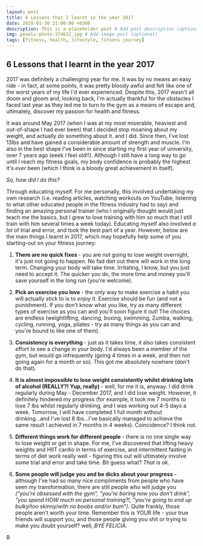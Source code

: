 ```yaml
---
layout: post
title: 6 Lessons that I learnt in the year 2017
date: 2018-01-30 21:00:00 +0300
description: This is a placeholder post # Add post description (optional)
img: pexels-photo-374632.jpg # Add image post (optional)
tags: [fitness, health, lifestyle, fitness journey]
---
```


## 6 Lessons that I learnt in the year 2017 

2017 was definitely a challenging year for me. It was by no means an easy ride - in fact, at some points, it was pretty bloody awful and felt like one of the worst years of my life I'd ever experienced. Despite this, 2017 wasn't all doom and gloom and, looking back, I'm actually thankful for the obstacles I faced last year as they led me to turn to the gym as a means of escape and, ultimately, discover my passion for health and fitness. 

It was around May 2017 (when I was at my most miserable, heaviest and out-of-shape I had ever been) that I decided stop moaning about my weight, and actually *do* something about it. and I did. Since then, I've lost 13lbs and have gained a considerable amount of strength and muscle. I'm also in the best shape I've been in since starting my first year of university, over 7 years ago (eeek I feel old!!). Although I still have a long way to go until I reach my fitness goals, my body confidence is probably the highest it's *ever* been (which I think is a bloody great achievement in itself).

*So, how did I do this?* 

Through educating myself. For me personally, this involved undertaking my own research (i.e. reading articles, watching workouts on YouTube, listening to what other educated people in the fitness industry had to say) and finding an amazing personal trainer (who I originally thought would just teach me the basics, but I grew to love training with him so much that I still train with him several times a week today). Educating myself also involved *a lot* of trial and error, and took the best part of a year. However, below are the main things I learnt in 2017, which may hopefully help some of you starting-out on your fitness journey:

1. <b> There are no quick fixes </b> - you are not going to lose weight overnight, it's just not going to happen. No fad diet out there will work in the long term. Changing your body will take time. Irritating, I know, but you just need to accept it. The quicker you do, the more time and money you'll save yourself in the long run (you're welcome). 

2. <b> Pick an exercise you love </b> - the only way to make exercise a habit you will actually stick to is to *enjoy* it. Exercise should be fun (and not a punishment). If you don't know what you like, try as many different types of exercise as you can and you'll soon figure it out! The choices are endless (weightlifting, dancing, boxing, swimming, Zumba, walking, cycling, running, yoga, pilates - try as many things as you can and you're bound to like one of them). 

3. <b> Consistency is everything </b> - just as it takes time, it also takes consistent effort to see a change in your body. I'd always been a member of the gym, but would go infrequently (going 4 times in a week, and then not going again for a month or so). This got me absolutely nowhere (don't do that). 

4. <b> It is almost impossible to lose weight consistently whilst drinking lots of alcohol (REALLY?! Yup, really) </b> - well, for me it is, anyway. I did drink regularly during May - December 2017, and I did lose weight. However, it definitely hindered my progress (for example, it took me 7 months to lose 7 lbs whilst regularly drinking, and I was working out 4-5 days a week. Tomorrow, I will have completed 1 full month without drinking...and I've lost 6 lbs...I've basically managed to achieve the same result I achieved in 7 months in 4 weeks). Coincidence? I think not.

5. <b> Different things work for different people </b> - there is no one single way to lose weight or get in shape. For me, I've discovered that lifting heavy weights and HIIT cardio in terms of exercise, and intermittent fasting in terms of diet work really well - figuring this out will ultimately involve some trial and error and take time. Bit guess what? *That is ok*. 

6. <b> Some people will judge you and be dicks about your progress </b> - although I've had so many nice compliments from people who have seen my transformation, there are still people who will judge you *("you're obsessed with the gym", "you're boring now you don't drink", "you spend HOW much on personal training?!, "you're going to end up bulky/too skinny/with no boobs and/or bum").*  Quite frankly, those people aren't worth your time. Remember this is YOUR life - your true friends will support you, and those people giving you shit or trying to make you doubt yourself? well, *BYE FELICIA.* 

B 